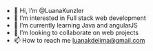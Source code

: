 - 👋 Hi, I’m @LuanaKunzler
- 👀 I’m interested in Full stack web development
- 🌱 I’m currently learning Java and angularJS
- 💞️ I’m looking to collaborate on web projects
- 📫 How to reach me luanakdelima@gmail.com

<!---
LuanaKunzler/LuanaKunzler is a ✨ special ✨ repository because its `README.md` (this file) appears on your GitHub profile.
You can click the Preview link to take a look at your changes.
--->
